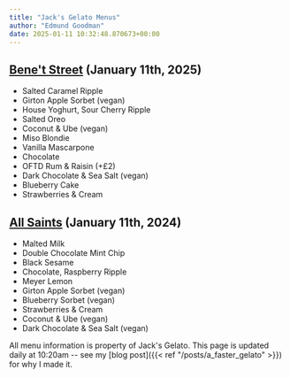 ```yaml
---
title: "Jack's Gelato Menus"
author: "Edmund Goodman"
date: 2025-01-11 10:32:48.870673+00:00
---
```


## [Bene't Street](https://www.jacksgelato.com/bene-t-street-menu) (January 11th, 2025)

- Salted Caramel Ripple
- Girton Apple Sorbet (vegan)
- House Yoghurt, Sour Cherry Ripple
- Salted Oreo
- Coconut & Ube (vegan)
- Miso Blondie
- Vanilla Mascarpone
- Chocolate
- OFTD Rum & Raisin (+£2)
- Dark Chocolate & Sea Salt (vegan)
- Blueberry Cake
- Strawberries & Cream


## [All Saints](https://www.jacksgelato.com/all-saints-menu) (January 11th, 2024)

- Malted Milk
- Double Chocolate Mint Chip
- Black Sesame
- Chocolate, Raspberry Ripple
- Meyer Lemon
- Girton Apple Sorbet (vegan)
- Blueberry Sorbet (vegan)
- Strawberries & Cream
- Coconut & Ube (vegan)
- Dark Chocolate & Sea Salt (vegan)

All menu information is property of Jack's Gelato. This page is
updated daily at 10:20am -- see my
[blog post]({{< ref "/posts/a_faster_gelato" >}}) for why I made it.
